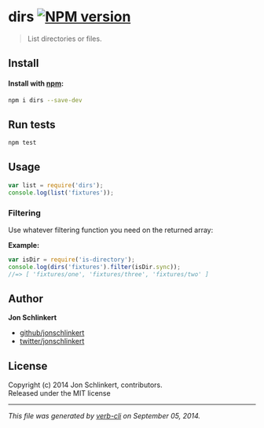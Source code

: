 # dirs [![NPM version](https://badge.fury.io/js/dirs.svg)](http://badge.fury.io/js/dirs)


> List directories or files.

## Install
#### Install with [npm](npmjs.org):

```bash
npm i dirs --save-dev
```

## Run tests

```bash
npm test
```

## Usage

```js
var list = require('dirs');
console.log(list('fixtures'));
```

### Filtering

Use whatever filtering function you need on the returned array:

**Example:**

```js
var isDir = require('is-directory');
console.log(dirs('fixtures').filter(isDir.sync));
//=> [ 'fixtures/one', 'fixtures/three', 'fixtures/two' ]
```


## Author

**Jon Schlinkert**
 
+ [github/jonschlinkert](https://github.com/jonschlinkert)
+ [twitter/jonschlinkert](http://twitter.com/jonschlinkert) 

## License
Copyright (c) 2014 Jon Schlinkert, contributors.  
Released under the MIT license

***

_This file was generated by [verb-cli](https://github.com/assemble/verb-cli) on September 05, 2014._